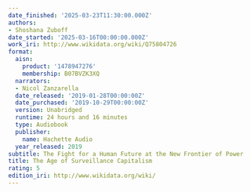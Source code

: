 ```yaml
---
date_finished: '2025-03-23T11:30:00.000Z'
authors:
- Shoshana Zuboff
date_started: '2025-03-16T00:00:00.000Z'
work_iri: http://www.wikidata.org/wiki/Q75804726
format:
  aisn:
    product: '1478947276'
    membership: B07BVZK3XQ
  narrators:
  - Nicol Zanzarella
  date_released: '2019-01-28T00:00:00Z'
  date_purchased: '2019-10-29T00:00:00Z'
  version: Unabridged
  runtime: 24 hours and 16 minutes
  type: Audiobook
  publisher:
    name: Hachette Audio
  year_released: 2019
subtitle: The Fight for a Human Future at the New Frontier of Power
title: The Age of Surveillance Capitalism
rating: 5
edition_iri: http://www.wikidata.org/wiki/
---
```


